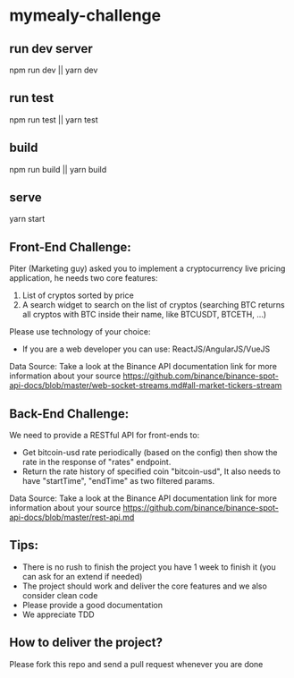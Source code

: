 # mymealy-challenge

## run dev server

npm run dev || yarn dev

## run test

npm run test || yarn test

## build

npm run build || yarn build

## serve

yarn start

## Front-End Challenge:

Piter (Marketing guy) asked you to implement a cryptocurrency live pricing application, he needs two core features:

1. List of cryptos sorted by price
2. A search widget to search on the list of cryptos (searching BTC returns all cryptos with BTC inside their name, like BTCUSDT, BTCETH, ...)

Please use technology of your choice:

- If you are a web developer you can use: ReactJS/AngularJS/VueJS

Data Source:
Take a look at the Binance API documentation link for more information about your source
https://github.com/binance/binance-spot-api-docs/blob/master/web-socket-streams.md#all-market-tickers-stream

## Back-End Challenge:

We need to provide a RESTful API for front-ends to:

- Get bitcoin-usd rate periodically (based on the config) then show the rate in the response of "rates" endpoint.
- Return the rate history of specified coin "bitcoin-usd", It also needs to have "startTime", "endTime" as two filtered params.

Data Source:
Take a look at the Binance API documentation link for more information about your source
https://github.com/binance/binance-spot-api-docs/blob/master/rest-api.md

## Tips:

- There is no rush to finish the project you have 1 week to finish it (you can ask for an extend if needed)
- The project should work and deliver the core features and we also consider clean code
- Please provide a good documentation
- We appreciate TDD

## How to deliver the project?

Please fork this repo and send a pull request whenever you are done

